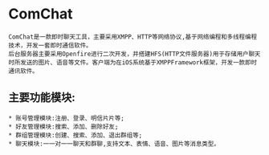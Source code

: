 # ComChat
    ComChat是一款即时聊天工具，主要采用XMPP、HTTP等网络协议,基于网络编程和多线程编程技术，开发一套即时通信软件。
    后台服务器主要采用Openfire进行二次开发，并搭建HFS(HTTP⽂件服务器)⽤于存储⽤户聊天时所发送的图片、语音等⽂件。客户端为在iOS系统基于XMPPFramework框架，开发一款即时通讯软件。

## 主要功能模块:  
    * 账号管理模块:注册、登录、明信⽚片等;
    * 好友管理模块:搜索、添加、删除好友;
    * 群组管理模块:创建、搜索、添加、退出群组等;
    * 聊天模块:⼀一对⼀一聊天和群聊,⽀持文本、表情、语音、图⽚等消息类型。
